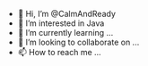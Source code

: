 - 👋 Hi, I’m @CalmAndReady
- 👀 I’m interested in Java
- 🌱 I’m currently learning ...
- 💞️ I’m looking to collaborate on ...
- 📫 How to reach me ...

<!---
CalmAndReady/CalmAndReady is a ✨ special ✨ repository because its `README.md` (this file) appears on your GitHub profile.
You can click the Preview link to take a look at your changes.
--->
